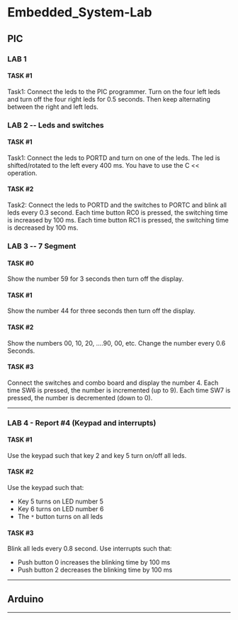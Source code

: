 # Embedded_System-Lab

## PIC

### LAB 1
#### TASK #1  
Task1: Connect the leds to the PIC programmer. Turn on the four left leds and turn off the four right leds for 0.5 seconds. Then keep alternating between the right and left leds.

### LAB 2 -- Leds and switches
#### TASK #1  
Task1: Connect the leds to PORTD and turn on one of the leds. The led is shifted/rotated to the left every 400 ms. You have to use the C << operation.

#### TASK #2  
Task2: Connect the leds to PORTD and the switches to PORTC and blink all leds every 0.3 second. Each time button RC0 is pressed, the switching time is increased by 100 ms. Each time button RC1 is pressed, the switching time is decreased by 100 ms.

### LAB 3 -- 7 Segment
#### TASK #0  
Show the number 59 for 3 seconds then turn off the display.

#### TASK #1  
Show the number 44 for three seconds then turn off the display.

#### TASK #2  
Show the numbers 00, 10, 20, ....90, 00, etc. Change the number every 0.6 Seconds.

#### TASK #3  
Connect the switches and combo board and display the number 4. Each time SW6 is pressed, the number is incremented (up to 9). Each time SW7 is pressed, the number is decremented (down to 0).

---

### LAB 4 - Report #4 (Keypad and interrupts)
#### TASK #1  
Use the keypad such that key 2 and key 5 turn on/off all leds.

#### TASK #2  
Use the keypad such that:
- Key 5 turns on LED number 5  
- Key 6 turns on LED number 6  
- The `*` button turns on all leds

#### TASK #3  
Blink all leds every 0.8 second. Use interrupts such that:
- Push button 0 increases the blinking time by 100 ms  
- Push button 2 decreases the blinking time by 100 ms

---

## Arduino

---
